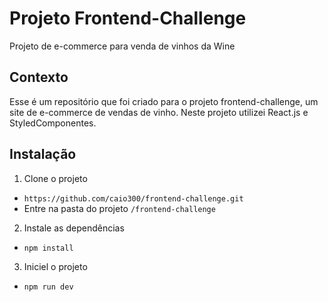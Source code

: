 # Projeto Frontend-Challenge

Projeto de e-commerce para venda de vinhos da Wine

## Contexto

Esse é um repositório que foi criado para o projeto frontend-challenge, um site de e-commerce de vendas de vinho.
Neste projeto utilizei React.js e StyledComponentes.

## Instalação

1. Clone o projeto
  - `https://github.com/caio300/frontend-challenge.git`
  - Entre na pasta do projeto `/frontend-challenge`

2. Instale as dependências
  - `npm install`

3. Iniciel o projeto
  - `npm run dev`
